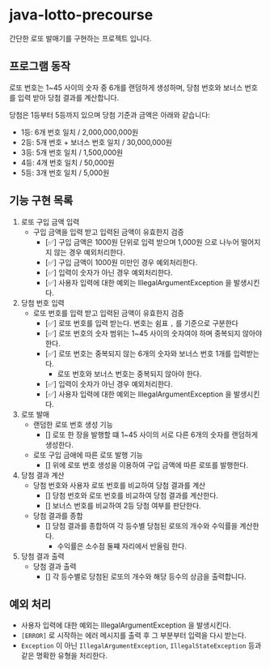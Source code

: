 # java-lotto-precourse

간단한 로또 발매기를 구현하는 프로젝트 입니다. 
## 프로그램 동작
로또 번호는 1~45  사이의 숫자 중 6개를 랜덤하게 생성하며, 당첨 번호와 보너스 번호를 입력 받아 당첨 결과를 계산합니다.

당첨은 1등부터 5등까지 있으며 당첨 기준과 금액은 아래와 같습니다:

- 1등: 6개 번호 일치 / 2,000,000,000원
- 2등: 5개 번호 + 보너스 번호 일치 / 30,000,000원
- 3등: 5개 번호 일치 / 1,500,000원
- 4등: 4개 번호 일치 / 50,000원
- 5등: 3개 번호 일치 / 5,000원

## 기능 구현  목록
1. 로또 구입 금액 입력
    - 구입 금액을 입력 받고 입력된 금액이 유효한지 검증
      - [✅] 구입 금액은 1000원 단위로 입력 받으며 1,000원 으로 나누어 떨어지지 않는 경우 예외처리한다.
      - [✅] 구입 금액이 1000원 미만인 경우 예외처리한다.
      - [✅] 입력이 숫자가 아닌 경우 예외처리한다.
      - [✅] 사용자 입력에 대한 예외는 IllegalArgumentException 을 발생시킨다.
2. 당첨 번호 입력 
    - 로또 번호를 입력 받고 입력된 금액이 유효한지 검증
      - [✅] 로또 번호를 입력 받는다. 번호는 쉼표 `,` 를 기준으로 구분한다
      - [✅] 로또 번호의 숫자 범위는 1~45 사이의 숫자여야 하며 중복되지 않아야 한다.
      - [✅] 로또 번호는 중복되지 않는 6개의 숫자와 보너스 번호 1개를 입력받는다.
        - 로또 번호와 보너스 번호는 중복되지 않아야 한다.
      - [✅] 입력이 숫자가 아닌 경우 예외처리한다.
      - [✅] 사용자 입력에 대한 예외는 IllegalArgumentException 을 발생시킨다.
3. 로또 발매
    - 랜덤한 로또 번호 생성 기능
      - [] 로또 한 장을 발행할 떄 1~45 사이의 서로 다른 6개의 숫자를 랜덤하게 생성한다.
    - 로또 구입 금애에 따른 로또 발행 기능
      - [] 위에 로또 번호 생성을 이용하여 구입 금액에 따른 로또를 발행한다.
4. 당첨 결과 계산
    - 당첨 번호와 사용자 로또 번호를 비교하여 당첨 결과를 계산
      - [] 당첨 번호와 로또 번호를 비교하여 당첨 결과를 계산한다.
      - [] 보너스 번호를 비교하여 2등 당첨 여부를 판단한다.
    - 당첨 결과를 종합
      - [] 당첨 결과를 종합하여 각 등수별 당첨된 로또의 개수와 수익률을 계산한다.
        - 수익률은 소수점 둘쨰 자리에서 반올림 한다.
5. 당첨 결과 출력
    - 당첨 결과 출력
      - [] 각 등수별로 당첨된 로또의 개수와 해당 등수의 상금을 출력합니다.
      
## 예외 처리
- 사용자 입력에 대한 예외는 IllegalArgumentException 을 발생시킨다.
- `[ERROR]` 로 시작하는 에러 메시지를 출력 후 그 부분부터 입력을 다시 받는다.
- `Exception` 이 아닌 `IllegalArgumentException`, `IllegalStateException` 등과 같은 명확한 유형을 처리한다.